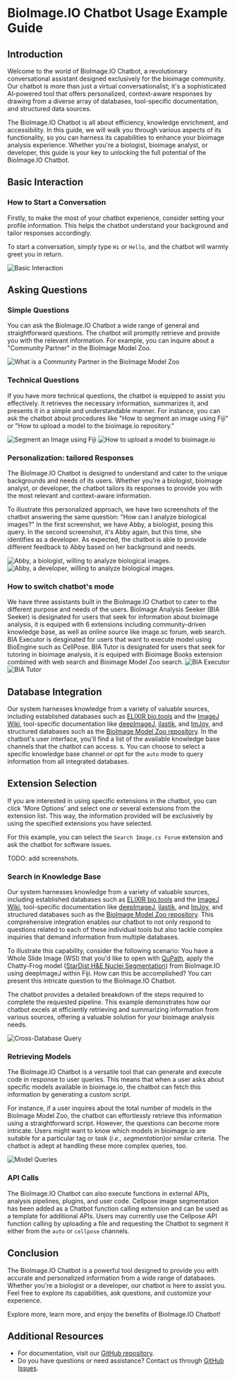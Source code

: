 # BioImage.IO Chatbot Usage Example Guide

## Introduction
Welcome to the world of BioImage.IO Chatbot, a revolutionary conversational assistant designed exclusively for the bioimage community. Our chatbot is more than just a virtual conversationalist; it's a sophisticated AI-powered tool that offers personalized, context-aware responses by drawing from a diverse array of databases, tool-specific documentation, and structured data sources.

The BioImage.IO Chatbot is all about efficiency, knowledge enrichment, and accessibility. In this guide, we will walk you through various aspects of its functionality, so you can harness its capabilities to enhance your bioimage analysis experience. Whether you're a biologist, bioimage analyst, or developer, this guide is your key to unlocking the full potential of the BioImage.IO Chatbot.


## Basic Interaction
### How to Start a Conversation
Firstly, to make the most of your chatbot experience, consider setting your profile information. This helps the chatbot understand your background and tailor responses accordingly.

To start a conversation, simply type `Hi`  or `Hello`, and the chatbot will warmly greet you in return.

![Basic Interaction](./screenshots/chatbot-hi.png)



## Asking Questions
### Simple Questions
You can ask the BioImage.IO Chatbot a wide range of general and straightforward questions. The chatbot will promptly retrieve and provide you with the relevant information. For example, you can inquire about a "Community Partner" in the BioImage Model Zoo.

![What is a Community Partner in the BioImage Model Zoo](./screenshots/chatbot-community-partner.png)

### Technical Questions
If you have more technical questions, the chatbot is equipped to assist you effectively. It retrieves the necessary information, summarizes it, and presents it in a simple and understandable manner. For instance, you can ask the chatbot about procedures like "How to segment an image using Fiji" or "How to upload a model to the bioimage.io repository."

![Segment an Image using Fiji](./screenshots/chatbot-technical-question.png)
![How to upload a model to bioimage.io](./screenshots/chatbot-model-upload.png)


### Personalization: tailored Responses
The BioImage.IO Chatbot is designed to understand and cater to the unique backgrounds and needs of its users. Whether you're a biologist, bioimage analyst, or developer, the chatbot tailors its responses to provide you with the most relevant and context-aware information.

To illustrate this personalized approach, we have two screenshots of the chatbot answering the same question: "How can I analyze biological images?" In the first screenshot, we have Abby, a biologist, posing this query. In the second screenshot, it's Abby again, but this time, she identifies as a developer. As expected, the chatbot is able to provide different feedback to Abby based on her background and needs.

![Abby, a biologist, willing to analyze biological images.](./screenshots/chatbot-biologist.png)
![Abby, a developer, willing to analyze biological images.](./screenshots/chatbot-developer.png)

### How to switch chatbot's mode
We have three assistants built in the BioImage.IO Chatbot to cater to the different purpose and needs of the users. BioImage Analysis Seeker (BIA Seeker) is designated for users that seek for information about bioimage analysis, it is equiped with 6 extensions including community-driven knowledge base, as well as online source like image.sc forum, web search. BIA Executor is desginated for users that want to execute model using BioEngine such as CellPose. BIA Tutor is designated for users that seek for tutoring in bioimage analysis, it is equiped with Bioimage Books extension combined with web search and Bioimage Model Zoo search. 
![BIA Executor](./screenshots/bia-executor.png)
![BIA Tutor](./screenshots/bia-tutor.png)

## Database Integration
Our system harnesses knowledge from a variety of valuable sources, including established databases such as [ELIXIR bio.tools](https://bio.tools) and the [ImageJ Wiki](https://imagej.net/software/imagej2/), tool-specific documentation like [deepImageJ](https://deepimagej.github.io), [ilastik](https://www.ilastik.org), and [ImJoy](https://imjoy.io/#/), and structured databases such as the [BioImage Model Zoo repository](https://bioimage.io).
In the chatbot's user interface, you'll find a list of the available knowledge base channels that the chatbot can access. s. You can choose to select a specific knowledge base channel or opt for the `auto` mode to query information from all integrated databases.

## Extension Selection
If you are interested in using specific extensions in the chatbot, you can click 'More Options' and select one or several extensions from the extension list. This way, the information provided will be exclusively by using the specified extensions you have selected.

For this example, you can select the `Search Image.cs Forum` extension and ask the chatbot for software issues.

TODO: add screenshots.


### Search in Knowledge Base 
Our system harnesses knowledge from a variety of valuable sources, including established databases such as [ELIXIR bio.tools](https://bio.tools) and the [ImageJ Wiki](https://imagej.net/software/imagej2/), tool-specific documentation like [deepImageJ](https://deepimagej.github.io), [ilastik](https://www.ilastik.org), and [ImJoy](https://imjoy.io/#/), and structured databases such as the [BioImage Model Zoo repository](https://bioimage.io). This comprehensive integration enables our chatbot to not only respond to questions related to each of these individual tools but also tackle complex inquiries that demand information from multiple databases.

To illustrate this capability, consider the following scenario: You have a Whole Slide Image (WSI) that you'd like to open with [QuPath](https://qupath.github.io), apply the Chatty-Frog model ([StarDist H&E Nuclei Segmentation](https://bioimage.io/#/?tags=chatty-frog&id=10.5281%2Fzenodo.6338614)) from BioImage.IO using deepImageJ within Fiji. How can this be accomplished? You can present this intricate question to the BioImage.IO Chatbot.

The chatbot provides a detailed breakdown of the steps required to complete the requested pipeline. This example demonstrates how our chatbot excels at efficiently retrieving and summarizing information from various sources, offering a valuable solution for your bioimage analysis needs.

![Cross-Database Query](./screenshots/chatbot-wsi-pipeline.png)

### Retrieving Models
The BioImage.IO Chatbot is a versatile tool that can generate and execute code in response to user queries. This means that when a user asks about specific models available in bioimage.io, the chatbot can fetch this information by generating a custom script.

For instance, if a user inquires about the total number of models in the BioImage Model Zoo, the chatbot can effortlessly retrieve this information using a straightforward script. However, the questions can become more intricate. Users might want to know which models in bioimage.io are suitable for a particular tag or task (*i.e., segmentation*)or similar criteria. The chatbot is adept at handling these more complex queries, too.

![Model Queries](./screenshots/script-gen-exe-retrieval.png)

### API Calls
The BioImage.IO Chatbot can also execute functions in external APIs, analysis pipelines, plugins, and user code. Cellpose image segmentation has been added as a Chatbot function calling extension and can be used as a template for additional APIs. Users may currently use the Cellpose API function calling by uploading a file and requesting the Chatbot to segment it either from the `auto` or `cellpose` channels.

## Conclusion
The BioImage.IO Chatbot is a powerful tool designed to provide you with accurate and personalized information from a wide range of databases. Whether you're a biologist or a developer, our chatbot is here to assist you. Feel free to explore its capabilities, ask questions, and customize your experience.

Explore more, learn more, and enjoy the benefits of BioImage.IO Chatbot!

## Additional Resources
- For documentation, visit our [GitHub repository](https://github.com/bioimage-io/bioimageio-chatbot).
- Do you have questions or need assistance? Contact us through [GitHub Issues]((https://github.com/bioimage-io/bioimageio-chatbot/issues)).

